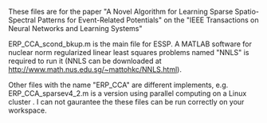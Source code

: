 These files are for the paper "A Novel Algorithm for Learning Sparse Spatio-Spectral Patterns for Event-Related Potentials" on the "IEEE Transactions on Neural Networks and Learning Systems"

ERP_CCA_scond_bkup.m is the main file for ESSP. A MATLAB software for nuclear norm regularized linear least squares problems named "NNLS" is required to run it (NNLS can be downloaded at http://www.math.nus.edu.sg/~mattohkc/NNLS.html).

Other files with the name "ERP_CCA" are different implements, e.g. ERP_CCA_sparsev4_2.m is a version using parallel computing on a Linux cluster . I can not gaurantee the these files can be run correctly on your workspace.


